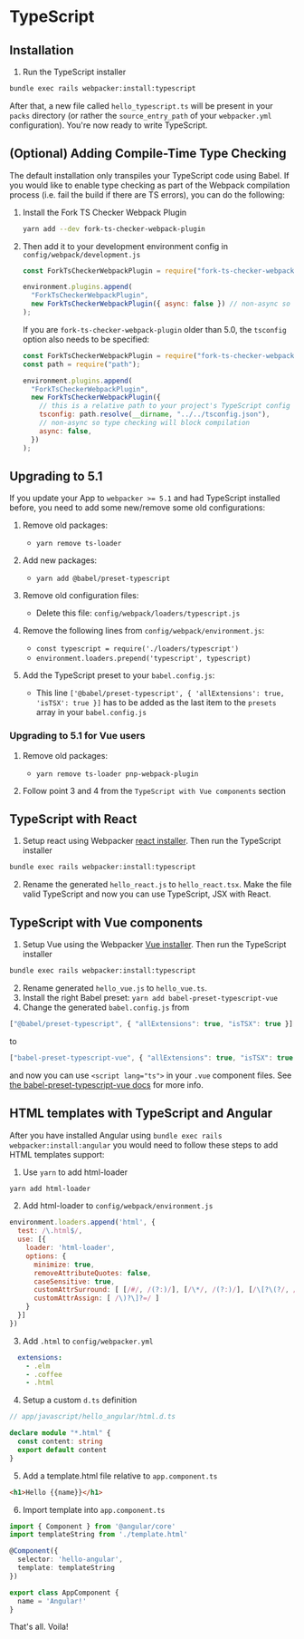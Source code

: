 # TypeScript

## Installation

1. Run the TypeScript installer

```bash
bundle exec rails webpacker:install:typescript
```

After that, a new file called `hello_typescript.ts` will be present in your `packs` directory (or rather the `source_entry_path` of your `webpacker.yml` configuration). You're now ready to write TypeScript. 

## (Optional) Adding Compile-Time Type Checking

The default installation only transpiles your TypeScript code using Babel. If you would like to enable type checking as part of the Webpack compilation process (i.e. fail the build if there are TS errors), you can do the following:

1. Install the Fork TS Checker Webpack Plugin

    ```sh
    yarn add --dev fork-ts-checker-webpack-plugin
    ```

2. Then add it to your development environment config in `config/webpack/development.js`

    ```js
    const ForkTsCheckerWebpackPlugin = require("fork-ts-checker-webpack-plugin");

    environment.plugins.append(
      "ForkTsCheckerWebpackPlugin",
      new ForkTsCheckerWebpackPlugin({ async: false }) // non-async so type checking will block compilation
    );
    ```

    If you are `fork-ts-checker-webpack-plugin` older than 5.0, the `tsconfig` option also needs to be specified:

    ```js
    const ForkTsCheckerWebpackPlugin = require("fork-ts-checker-webpack-plugin");
    const path = require("path");

    environment.plugins.append(
      "ForkTsCheckerWebpackPlugin",
      new ForkTsCheckerWebpackPlugin({
        // this is a relative path to your project's TypeScript config
        tsconfig: path.resolve(__dirname, "../../tsconfig.json"),
        // non-async so type checking will block compilation
        async: false,
      })
    );
    ```

## Upgrading to 5.1

If you update your App to `webpacker >= 5.1` and had TypeScript installed before, you need to add some new/remove some old configurations:

1. Remove old packages:
    - `yarn remove ts-loader`

2. Add new packages:
    - `yarn add @babel/preset-typescript`

3. Remove old configuration files: 
    - Delete this file: `config/webpack/loaders/typescript.js`

4. Remove the following lines from `config/webpack/environment.js`:
    - `const typescript = require('./loaders/typescript')`
    - `environment.loaders.prepend('typescript', typescript)`

5. Add the TypeScript preset to your `babel.config.js`:
    - This line `['@babel/preset-typescript', { 'allExtensions': true, 'isTSX': true }]` has to be added as the last item to the `presets` array in your `babel.config.js`

### Upgrading to 5.1 for Vue users

1. Remove old packages:
    - `yarn remove ts-loader pnp-webpack-plugin`

2. Follow point 3 and 4 from the `TypeScript with Vue components` section

## TypeScript with React

1. Setup react using Webpacker [react installer](../README.md#react). Then run the TypeScript installer

```bash
bundle exec rails webpacker:install:typescript
```

2. Rename the generated `hello_react.js` to `hello_react.tsx`. Make the file valid TypeScript and
now you can use TypeScript, JSX with React.

## TypeScript with Vue components

1. Setup Vue using the Webpacker [Vue installer](../README.md#vue). Then run the TypeScript installer

```bash
bundle exec rails webpacker:install:typescript
```

2. Rename generated `hello_vue.js` to `hello_vue.ts`.
3. Install the right Babel preset: `yarn add babel-preset-typescript-vue`
4. Change the generated `babel.config.js` from

```js
["@babel/preset-typescript", { "allExtensions": true, "isTSX": true }]
```

to

```js
["babel-preset-typescript-vue", { "allExtensions": true, "isTSX": true }]
```

and now you can use `<script lang="ts">` in your `.vue` component files. See [the babel-preset-typescript-vue docs](https://www.npmjs.com/package/babel-preset-typescript-vue) for more info.

## HTML templates with TypeScript and Angular

After you have installed Angular using `bundle exec rails webpacker:install:angular`
you would need to follow these steps to add HTML templates support:

1. Use `yarn` to add html-loader

```bash
yarn add html-loader
```

2. Add html-loader to `config/webpack/environment.js`

```js
environment.loaders.append('html', {
  test: /\.html$/,
  use: [{
    loader: 'html-loader',
    options: {
      minimize: true,
      removeAttributeQuotes: false,
      caseSensitive: true,
      customAttrSurround: [ [/#/, /(?:)/], [/\*/, /(?:)/], [/\[?\(?/, /(?:)/] ],
      customAttrAssign: [ /\)?\]?=/ ]
    }
  }]
})
```

3. Add `.html` to `config/webpacker.yml`

```yml
  extensions:
    - .elm
    - .coffee
    - .html
```

4. Setup a custom `d.ts` definition

```ts
// app/javascript/hello_angular/html.d.ts

declare module "*.html" {
  const content: string
  export default content
}
```

5. Add a template.html file relative to `app.component.ts`

```html
<h1>Hello {{name}}</h1>
```

6. Import template into `app.component.ts`

```ts
import { Component } from '@angular/core'
import templateString from './template.html'

@Component({
  selector: 'hello-angular',
  template: templateString
})

export class AppComponent {
  name = 'Angular!'
}
```

That's all. Voila!
